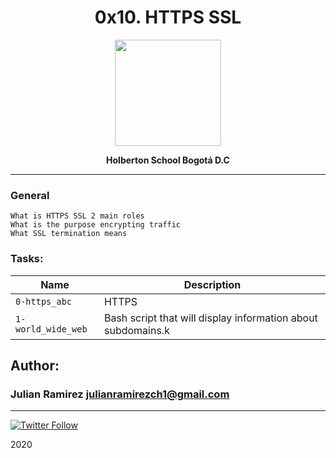 <H1 align="center"> 0x10. HTTPS SSL </H1>

<p align="center">
   <a href="https://www.linux.org/"><img src="https://www.websecurity.digicert.com/content/dam/websitesecurity/vendors/ssl-information-center/assets/images/security-magnify.png" width="170" height="170"/></a>

<p align="center"> 
   <b>Holberton School Bogotá D.C</b>
                
----
<H3> General </H3>
   
    What is HTTPS SSL 2 main roles
    What is the purpose encrypting traffic
    What SSL termination means



### Tasks:

| Name | Description                    |
| ------------- | ------------------------------ |
| `0-https_abc`      |  HTTPS    |
| `1-world_wide_web`      |    Bash script that will display information about subdomains.k |


## Author: 
### Julian Ramirez <julianramirezch1@gmail.com>
----
[![Twitter Follow](https://img.shields.io/twitter/follow/JulianR_30.svg?style=social&label=Follow)](https://twitter.com/JulianR_30)

2020